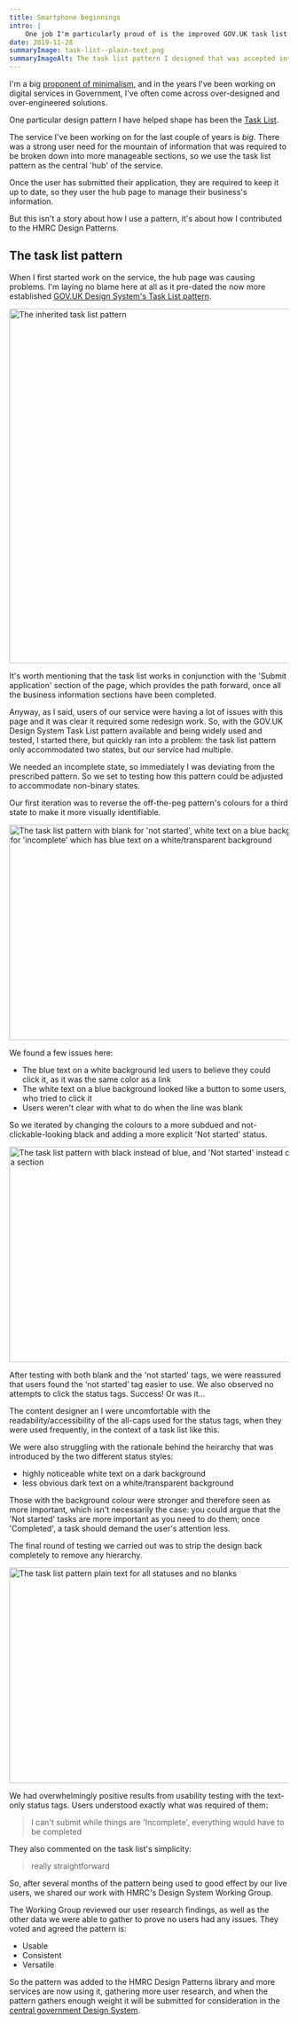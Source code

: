 ```yaml
---
title: Smartphone beginnings
intro: |
    One job I'm particularly proud of is the improved GOV.UK task list pattern. My stripped-back design is now part of HMRC's Design Patterns library.
date: 2019-11-28
summaryImage: task-list--plain-text.png
summaryImageAlt: The task list pattern I designed that was accepted into the HMRC Design Patterns library
---
```


I'm a big [proponent of minimalism](/blog/minimalism-and-progressive-enhancement), and in the years I've been working on digital services in Government, I've often come across over-designed and over-engineered solutions.

One particular design pattern I have helped shape has been the [Task List](https://design.tax.service.gov.uk/hmrc-design-patterns/status-tags-in-task-list-pages/).

The service I've been working on for the last couple of years is *big*. There was a strong user need for the mountain of information that was required to be broken down into more manageable sections, so we use the task list pattern as the central 'hub' of the service.

Once the user has submitted their application, they are required to keep it up to date, so they user the hub page to manage their business's information.

But this isn't a story about how I use a pattern, it's about how I contributed to the HMRC Design Patterns.


## The task list pattern

When I first started work on the service, the hub page was causing problems. I'm laying no blame here at all as it pre-dated the now more established [GOV.UK Design System's Task List pattern](https://design-system.service.gov.uk/patterns/task-list-pages/).

<picture>
    <source srcset="/assets/img/case-studies/task-list--old.avif" type="image/avif" />
    <source srcset="/assets/img/case-studies/task-list--old.webp" type="image/webp" />
    <img src="/assets/img/case-studies/task-list--old.png" alt="The inherited task list pattern" width="800" height="640" loading="lazy" decoding="async" />
</picture>

It's worth mentioning that the task list works in conjunction with the 'Submit application' section of the page, which provides the path forward, once all the business information sections have been completed.

Anyway, as I said, users of our service were having a lot of issues with this page and it was clear it required some redesign work. So, with the GOV.UK Design System Task List pattern available and being widely used and tested, I started there, but quickly ran into a problem: the task list pattern only accommodated two states, but our service had multiple.

We needed an incomplete state, so immediately I was deviating from the prescribed pattern. So we set to testing how this pattern could be adjusted to accommodate non-binary states.

Our first iteration was to reverse the off-the-peg pattern's colours for a third state to make it more visually identifiable.

<picture>
    <source srcset="/assets/img/case-studies/task-list--incomplete-state.avif" type="image/avif" />
    <source srcset="/assets/img/case-studies/task-list--incomplete-state.webp" type="image/webp" />
    <img src="/assets/img/case-studies/task-list--incomplete-state.png" alt="The task list pattern with blank for 'not started', white text on a blue background for 'complete', and with a third state for 'incomplete' which has blue text on a white/transparent background" width="800" height="389" loading="lazy" decoding="async" />
</picture>

We found a few issues here:

- The blue text on a white background led users to believe they could click it, as it was the same color as a link
- The white text on a blue background looked like a button to some users, who tried to click it
- Users weren't clear with what to do when the line was blank

So we iterated by changing the colours to a more subdued and not-clickable-looking black and adding a more explicit 'Not started' status.

<picture>
    <source srcset="/assets/img/case-studies/task-list--black-no-blanks.avif" type="image/avif" />
    <source srcset="/assets/img/case-studies/task-list--black-no-blanks.webp" type="image/webp" />
    <img src="/assets/img/case-studies/task-list--black-no-blanks.png" alt="The task list pattern with black instead of blue, and 'Not started' instead of a blank space when the user hasn't stared a section" width="800" height="389" loading="lazy" decoding="async" />
</picture>

After testing with both blank and the 'not started' tags, we were reassured that users found the ‘not started’ tag easier to use. We also observed no attempts to click the status tags. Success! Or was it…

The content designer an I were uncomfortable with the readability/accessibility of the all-caps used for the status tags, when they were used frequently, in the context of a task list like this.

We were also struggling with the rationale behind the heirarchy that was introduced by the two different status styles:

- highly noticeable white text on a dark background
- less obvious dark text on a white/transparent background

Those with the background colour were stronger and therefore seen as more important, which isn't necessarily the case: you could argue that the 'Not started' tasks are more important as you need to do them; once 'Completed', a task should demand the user's attention less.

The final round of testing we carried out was to strip the design back completely to remove any hierarchy.

<picture>
    <source srcset="/assets/img/case-studies/task-list--plain-text.avif" type="image/avif" />
    <source srcset="/assets/img/case-studies/task-list--plain-text.webp" type="image/webp" />
    <img src="/assets/img/case-studies/task-list--plain-text.png" alt="The task list pattern plain text for all statuses and no blanks" width="800" height="389" loading="lazy" decoding="async" />
</picture>

We had overwhelmingly positive results from usability testing with the text-only status tags. Users understood exactly what was required of them:

> I can't submit while things are 'Incomplete', everything would have to be completed

They also commented on the task list's simplicity:

> really straightforward

So, after several months of the pattern being used to good effect by our live users, we shared our work with HMRC's Design System Working Group.

The Working Group reviewed our user research findings, as well as the other data we were able to gather to prove no users had any issues. They voted and agreed the pattern is:

- Usable
- Consistent
- Versatile

So the pattern was added to the HMRC Design Patterns library and more services are now using it, gathering more user research, and when the pattern gathers enough weight it will be submitted for consideration in the [central government Design System](https://design-system.service.gov.uk/).
